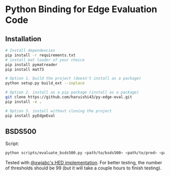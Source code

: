 # Python Binding for Edge Evaluation Code

## Installation

```Bash
# Install dependencies
pip install -r requirements.txt
# install mat loader of your choice
pip install pymatreader
pip install mat73

# Option 1. build the project (doesn't install as a package)
python setup.py build_ext --inplace

# Option 2. install as a pip package (install as a package)
git clone https://github.com/haruishi43/py-edge-eval.git
pip install -e .

# Option 3. install without cloning the project
pip install pyEdgeEval
```

## BSDS500

Script:

```Bash
python scripts/evaluate_bsds500.py <path/to/bsds500> <path/to/pred> <path/to/output> --thresholds=5
```

Tested with [@xwjabc's HED implementation](https://github.com/xwjabc/hed).
For better testing, the number of thresholds should be 99 (but it will take a couple hours to finish testing).

